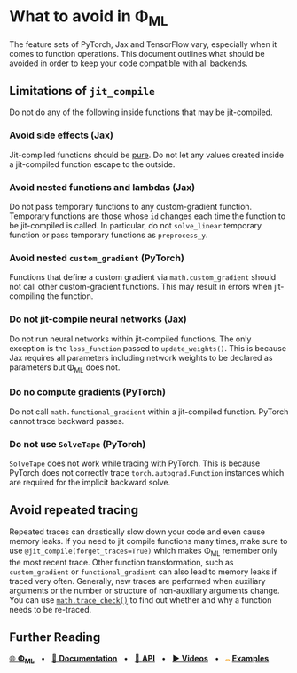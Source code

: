 # What to avoid in Φ<sub>ML</sub>

The feature sets of PyTorch, Jax and TensorFlow vary, especially when it comes to function operations.
This document outlines what should be avoided in order to keep your code compatible with all backends.


## Limitations of `jit_compile`

Do not do any of the following inside functions that may be jit-compiled.

### Avoid side effects (Jax)
Jit-compiled functions should be [pure](https://jax.readthedocs.io/en/latest/notebooks/Common_Gotchas_in_JAX.html#pure-functions).
Do not let any values created inside a jit-compiled function escape to the outside.


### Avoid nested functions and lambdas (Jax)
Do not pass temporary functions to any custom-gradient function.
Temporary functions are those whose `id` changes each time the function to be jit-compiled is called.
In particular, do not `solve_linear` temporary function or pass temporary functions as `preprocess_y`.


### Avoid nested `custom_gradient` (PyTorch)
Functions that define a custom gradient via `math.custom_gradient` should not call other custom-gradient functions.
This may result in errors when jit-compiling the function.


### Do not jit-compile neural networks (Jax)
Do not run neural networks within jit-compiled functions.
The only exception is the `loss_function` passed to `update_weights()`.
This is because Jax requires all parameters including network weights to be declared as parameters but Φ<sub>ML</sub> does not.


### Do no compute gradients (PyTorch)
Do not call `math.functional_gradient` within a jit-compiled function.
PyTorch cannot trace backward passes.


### Do not use `SolveTape` (PyTorch)
`SolveTape` does not work while tracing with PyTorch.
This is because PyTorch does not correctly trace `torch.autograd.Function` instances which are required for the implicit backward solve.


## Avoid repeated tracing

Repeated traces can drastically slow down your code and even cause memory leaks.
If you need to jit compile functions many times, make sure to use `@jit_compile(forget_traces=True)` which makes Φ<sub>ML</sub> remember only the most recent trace.
Other function transformation, such as `custom_gradient` or `functional_gradient` can also lead to memory leaks if traced very often.
Generally, new traces are performed when auxiliary arguments or the number or structure of non-auxiliary arguments change.
You can use [`math.trace_check()`](https://tum-pbs.github.io/Φ<sub>ML</sub>/phiml/math#phiml.math.trace_check) to find out whether and why a function needs to be re-traced.


## Further Reading

[🌐 **Φ<sub>ML</sub>**](https://github.com/tum-pbs/PhiML)
&nbsp; • &nbsp; [📖 **Documentation**](https://tum-pbs.github.io/Φ<sub>ML</sub>/)
&nbsp; • &nbsp; [🔗 **API**](https://tum-pbs.github.io/Φ<sub>ML</sub>/phiml)
&nbsp; • &nbsp; [**▶ Videos**]()
&nbsp; • &nbsp; [<img src="images/colab_logo_small.png" height=4>](https://colab.research.google.com/github/tum-pbs/PhiML/blob/main/docs/Examples.ipynb) [**Examples**](https://tum-pbs.github.io/Φ<sub>ML</sub>/Examples.html)
